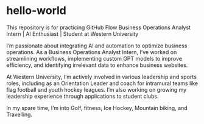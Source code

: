 # hello-world
This repository is for practicing GitHub Flow
Business Operations Analyst Intern | AI Enthusiast | Student at Western University

I’m passionate about integrating AI and automation to optimize business operations. As a Business Operations Analyst Intern, I’ve worked on streamlining workflows, implementing custom GPT models to improve efficiency, and identifying irrelevant data to enhance business websites.

At Western University, I’m actively involved in various leadership and sports roles, including as an Orientation Leader and coach for intramural teams like flag football and youth hockey leagues. I’m also working on growing my leadership experience through applications to student clubs.

In my spare time, I’m into Golf, fitness, Ice Hockey, Mountain biking, and Travelling.
